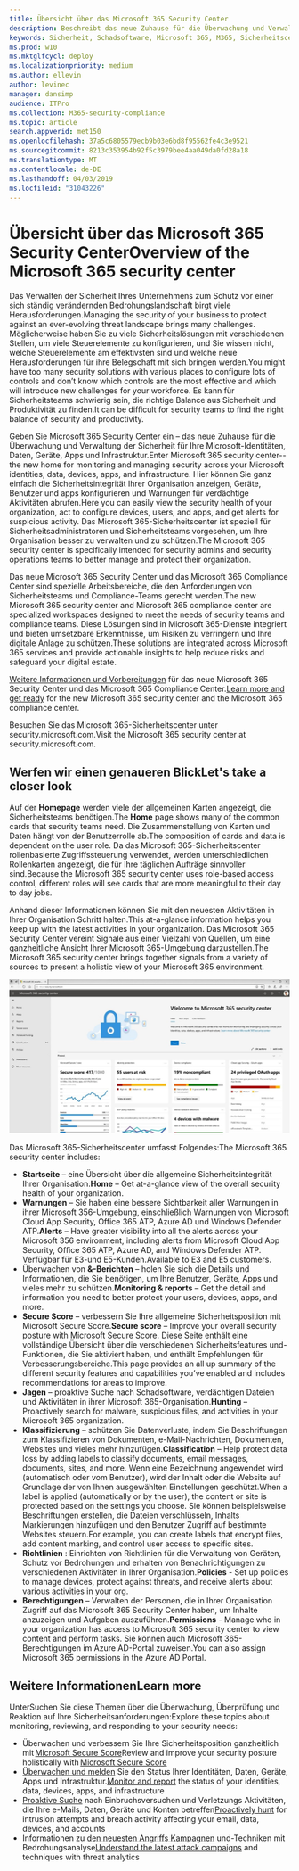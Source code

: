 ```yaml
---
title: Übersicht über das Microsoft 365 Security Center
description: Beschreibt das neue Zuhause für die Überwachung und Verwaltung der Sicherheit für Ihre Microsoft-Identitäten, Daten, Geräte und apps.
keywords: Sicherheit, Schadsoftware, Microsoft 365, M365, Sicherheitscenter, Überwachung, Bericht, Identitäten, Daten, Geräte, Apps
ms.prod: w10
ms.mktglfcycl: deploy
ms.localizationpriority: medium
ms.author: ellevin
author: levinec
manager: dansimp
audience: ITPro
ms.collection: M365-security-compliance
ms.topic: article
search.appverid: met150
ms.openlocfilehash: 37a5c6805579ecb9b03e6bd8f95562fe4c3e9521
ms.sourcegitcommit: 8213c353954b92f5c3979bee4aa049da0fd28a18
ms.translationtype: MT
ms.contentlocale: de-DE
ms.lasthandoff: 04/03/2019
ms.locfileid: "31043226"
---
```

# <a name="overview-of-the-microsoft-365-security-center"></a><span data-ttu-id="a0716-104">Übersicht über das Microsoft 365 Security Center</span><span class="sxs-lookup"><span data-stu-id="a0716-104">Overview of the Microsoft 365 security center</span></span>

<span data-ttu-id="a0716-105">Das Verwalten der Sicherheit Ihres Unternehmens zum Schutz vor einer sich ständig verändernden Bedrohungslandschaft birgt viele Herausforderungen.</span><span class="sxs-lookup"><span data-stu-id="a0716-105">Managing the security of your business to protect against an ever-evolving threat landscape brings many challenges.</span></span> <span data-ttu-id="a0716-106">Möglicherweise haben Sie zu viele Sicherheitslösungen mit verschiedenen Stellen, um viele Steuerelemente zu konfigurieren, und Sie wissen nicht, welche Steuerelemente am effektivsten sind und welche neue Herausforderungen für ihre Belegschaft mit sich bringen werden.</span><span class="sxs-lookup"><span data-stu-id="a0716-106">You might have too many security solutions with various places to configure lots of controls and don’t know which controls are the most effective and which will introduce new challenges for your workforce.</span></span> <span data-ttu-id="a0716-107">Es kann für Sicherheitsteams schwierig sein, die richtige Balance aus Sicherheit und Produktivität zu finden.</span><span class="sxs-lookup"><span data-stu-id="a0716-107">It can be difficult for security teams to find the right balance of security and productivity.</span></span>

<span data-ttu-id="a0716-108">Geben Sie Microsoft 365 Security Center ein – das neue Zuhause für die Überwachung und Verwaltung der Sicherheit für Ihre Microsoft-Identitäten, Daten, Geräte, Apps und Infrastruktur.</span><span class="sxs-lookup"><span data-stu-id="a0716-108">Enter Microsoft 365 security center-- the new home for monitoring and managing security across your Microsoft identities, data, devices, apps, and infrastructure.</span></span> <span data-ttu-id="a0716-109">Hier können Sie ganz einfach die Sicherheitsintegrität Ihrer Organisation anzeigen, Geräte, Benutzer und apps konfigurieren und Warnungen für verdächtige Aktivitäten abrufen.</span><span class="sxs-lookup"><span data-stu-id="a0716-109">Here you can easily view the security health of your organization, act to configure devices, users, and apps, and get alerts for suspicious activity.</span></span> <span data-ttu-id="a0716-110">Das Microsoft 365-Sicherheitscenter ist speziell für Sicherheitsadministratoren und Sicherheitsteams vorgesehen, um Ihre Organisation besser zu verwalten und zu schützen.</span><span class="sxs-lookup"><span data-stu-id="a0716-110">The Microsoft 365 security center is specifically intended for security admins and security operations teams to better manage and protect their organization.</span></span>

<span data-ttu-id="a0716-111">Das neue Microsoft 365 Security Center und das Microsoft 365 Compliance Center sind spezielle Arbeitsbereiche, die den Anforderungen von Sicherheitsteams und Compliance-Teams gerecht werden.</span><span class="sxs-lookup"><span data-stu-id="a0716-111">The new Microsoft 365 security center and Microsoft 365 compliance center are specialized workspaces designed to meet the needs of security teams and compliance teams.</span></span> <span data-ttu-id="a0716-112">Diese Lösungen sind in Microsoft 365-Dienste integriert und bieten umsetzbare Erkenntnisse, um Risiken zu verringern und Ihre digitale Anlage zu schützen.</span><span class="sxs-lookup"><span data-stu-id="a0716-112">These solutions are integrated across Microsoft 365 services and provide actionable insights to help reduce risks and safeguard your digital estate.</span></span>

<span data-ttu-id="a0716-113">[Weitere Informationen und Vorbereitungen](https://docs.microsoft.com/en-us/office365/securitycompliance/microsoft-security-and-compliance) für das neue Microsoft 365 Security Center und das Microsoft 365 Compliance Center.</span><span class="sxs-lookup"><span data-stu-id="a0716-113">[Learn more and get ready](https://docs.microsoft.com/en-us/office365/securitycompliance/microsoft-security-and-compliance) for the new Microsoft 365 security center and the Microsoft 365 compliance center.</span></span>

<span data-ttu-id="a0716-114">Besuchen Sie das Microsoft 365-Sicherheitscenter unter security.microsoft.com.</span><span class="sxs-lookup"><span data-stu-id="a0716-114">Visit the Microsoft 365 security center at security.microsoft.com.</span></span>  

## <a name="lets-take-a-closer-look"></a><span data-ttu-id="a0716-115">Werfen wir einen genaueren Blick</span><span class="sxs-lookup"><span data-stu-id="a0716-115">Let's take a closer look</span></span>

<span data-ttu-id="a0716-116">Auf der **Homepage** werden viele der allgemeinen Karten angezeigt, die Sicherheitsteams benötigen.</span><span class="sxs-lookup"><span data-stu-id="a0716-116">The **Home** page shows many of the common cards that security teams need.</span></span> <span data-ttu-id="a0716-117">Die Zusammenstellung von Karten und Daten hängt von der Benutzerrolle ab.</span><span class="sxs-lookup"><span data-stu-id="a0716-117">The composition of cards and data is dependent on the user role.</span></span> <span data-ttu-id="a0716-118">Da das Microsoft 365-Sicherheitscenter rollenbasierte Zugriffssteuerung verwendet, werden unterschiedlichen Rollenkarten angezeigt, die für Ihre täglichen Aufträge sinnvoller sind.</span><span class="sxs-lookup"><span data-stu-id="a0716-118">Because the Microsoft 365 security center uses role-based access control, different roles will see cards that are more meaningful to their day to day jobs.</span></span>  

<span data-ttu-id="a0716-119">Anhand dieser Informationen können Sie mit den neuesten Aktivitäten in Ihrer Organisation Schritt halten.</span><span class="sxs-lookup"><span data-stu-id="a0716-119">This at-a-glance information helps you keep up with the latest activities in your organization.</span></span> <span data-ttu-id="a0716-120">Das Microsoft 365 Security Center vereint Signale aus einer Vielzahl von Quellen, um eine ganzheitliche Ansicht Ihrer Microsoft 365-Umgebung darzustellen.</span><span class="sxs-lookup"><span data-stu-id="a0716-120">The Microsoft 365 security center brings together signals from a variety of sources to present a holistic view of your Microsoft 365 environment.</span></span>

![Microsoft 365 Security-Startseite](./media/security-docs/home.jpg)

<span data-ttu-id="a0716-122">Das Microsoft 365-Sicherheitscenter umfasst Folgendes:</span><span class="sxs-lookup"><span data-stu-id="a0716-122">The Microsoft 365 security center includes:</span></span>

* <span data-ttu-id="a0716-123">**Startseite** – eine Übersicht über die allgemeine Sicherheitsintegrität Ihrer Organisation.</span><span class="sxs-lookup"><span data-stu-id="a0716-123">**Home** – Get at-a-glance view of the overall security health of your organization.</span></span>
* <span data-ttu-id="a0716-124">**Warnungen** – Sie haben eine bessere Sichtbarkeit aller Warnungen in ihrer Microsoft 356-Umgebung, einschließlich Warnungen von Microsoft Cloud App Security, Office 365 ATP, Azure AD und Windows Defender ATP.</span><span class="sxs-lookup"><span data-stu-id="a0716-124">**Alerts** – Have greater visibility into all the alerts across your Microsoft 356 environment, including alerts from Microsoft Cloud App Security, Office 365 ATP, Azure AD, and Windows Defender ATP.</span></span> <span data-ttu-id="a0716-125">Verfügbar für E3-und E5-Kunden.</span><span class="sxs-lookup"><span data-stu-id="a0716-125">Available to E3 and E5 customers.</span></span>  
* <span data-ttu-id="a0716-126">Überwachen von **&-Berichten** – holen Sie sich die Details und Informationen, die Sie benötigen, um Ihre Benutzer, Geräte, Apps und vieles mehr zu schützen.</span><span class="sxs-lookup"><span data-stu-id="a0716-126">**Monitoring & reports** – Get the detail and information you need to better protect your users, devices, apps, and more.</span></span> 
* <span data-ttu-id="a0716-127">**Secure Score** – verbessern Sie Ihre allgemeine Sicherheitsposition mit Microsoft Secure Score.</span><span class="sxs-lookup"><span data-stu-id="a0716-127">**Secure score** – Improve your overall security posture with Microsoft Secure Score.</span></span> <span data-ttu-id="a0716-128">Diese Seite enthält eine vollständige Übersicht über die verschiedenen Sicherheitsfeatures und-Funktionen, die Sie aktiviert haben, und enthält Empfehlungen für Verbesserungsbereiche.</span><span class="sxs-lookup"><span data-stu-id="a0716-128">This page provides an all up summary of the different security features and capabilities you’ve enabled and includes recommendations for areas to improve.</span></span>
* <span data-ttu-id="a0716-129">**Jagen** – proaktive Suche nach Schadsoftware, verdächtigen Dateien und Aktivitäten in ihrer Microsoft 365-Organisation.</span><span class="sxs-lookup"><span data-stu-id="a0716-129">**Hunting** – Proactively search for malware, suspicious files, and activities in your Microsoft 365 organization.</span></span>
* <span data-ttu-id="a0716-130">**Klassifizierung** – schützen Sie Datenverluste, indem Sie Beschriftungen zum Klassifizieren von Dokumenten, e-Mail-Nachrichten, Dokumenten, Websites und vieles mehr hinzufügen.</span><span class="sxs-lookup"><span data-stu-id="a0716-130">**Classification** – Help protect data loss by adding labels to classify documents, email messages, documents, sites, and more.</span></span> <span data-ttu-id="a0716-131">Wenn eine Bezeichnung angewendet wird (automatisch oder vom Benutzer), wird der Inhalt oder die Website auf Grundlage der von Ihnen ausgewählten Einstellungen geschützt.</span><span class="sxs-lookup"><span data-stu-id="a0716-131">When a label is applied (automatically or by the user), the content or site is protected based on the settings you choose.</span></span> <span data-ttu-id="a0716-132">Sie können beispielsweise Beschriftungen erstellen, die Dateien verschlüsseln, Inhalts Markierungen hinzufügen und den Benutzer Zugriff auf bestimmte Websites steuern.</span><span class="sxs-lookup"><span data-stu-id="a0716-132">For example, you can create labels that encrypt files, add content marking, and control user access to specific sites.</span></span>
* <span data-ttu-id="a0716-133">**Richtlinien** : Einrichten von Richtlinien für die Verwaltung von Geräten, Schutz vor Bedrohungen und erhalten von Benachrichtigungen zu verschiedenen Aktivitäten in Ihrer Organisation.</span><span class="sxs-lookup"><span data-stu-id="a0716-133">**Policies** - Set up policies to manage devices, protect against threats, and receive alerts about various activities in your org.</span></span>
* <span data-ttu-id="a0716-134">**Berechtigungen** – Verwalten der Personen, die in Ihrer Organisation Zugriff auf das Microsoft 365 Security Center haben, um Inhalte anzuzeigen und Aufgaben auszuführen.</span><span class="sxs-lookup"><span data-stu-id="a0716-134">**Permissions** - Manage who in your organization has access to Microsoft 365 security center to view content and perform tasks.</span></span> <span data-ttu-id="a0716-135">Sie können auch Microsoft 365-Berechtigungen im Azure AD-Portal zuweisen.</span><span class="sxs-lookup"><span data-stu-id="a0716-135">You can also assign Microsoft 365 permissions in the Azure AD Portal.</span></span>

## <a name="learn-more"></a><span data-ttu-id="a0716-136">Weitere Informationen</span><span class="sxs-lookup"><span data-stu-id="a0716-136">Learn more</span></span>

<span data-ttu-id="a0716-137">UnterSuchen Sie diese Themen über die Überwachung, Überprüfung und Reaktion auf Ihre Sicherheitsanforderungen:</span><span class="sxs-lookup"><span data-stu-id="a0716-137">Explore these topics about monitoring, reviewing, and responding to your security needs:</span></span>

* <span data-ttu-id="a0716-138">Überwachen und verbessern Sie Ihre Sicherheitsposition ganzheitlich mit [Microsoft Secure Score](microsoft-secure-score.md)</span><span class="sxs-lookup"><span data-stu-id="a0716-138">Review and improve your security posture holistically with [Microsoft Secure Score](microsoft-secure-score.md)</span></span>
* <span data-ttu-id="a0716-139">[Überwachen und melden](monitoring-and-reporting.md) Sie den Status Ihrer Identitäten, Daten, Geräte, Apps und Infrastruktur.</span><span class="sxs-lookup"><span data-stu-id="a0716-139">[Monitor and report](monitoring-and-reporting.md) the status of your identities, data, devices, apps, and infrastructure</span></span>
* <span data-ttu-id="a0716-140">[Proaktive Suche](hunting.md) nach Einbruchsversuchen und Verletzungs Aktivitäten, die Ihre e-Mails, Daten, Geräte und Konten betreffen</span><span class="sxs-lookup"><span data-stu-id="a0716-140">[Proactively hunt](hunting.md) for intrusion attempts and breach activity affecting your email, data, devices, and accounts</span></span>
* <span data-ttu-id="a0716-141">Informationen zu [den neuesten Angriffs Kampagnen](latest-attack-campaigns.md) und-Techniken mit Bedrohungsanalyse</span><span class="sxs-lookup"><span data-stu-id="a0716-141">[Understand the latest attack campaigns](latest-attack-campaigns.md) and techniques with threat analytics</span></span>
